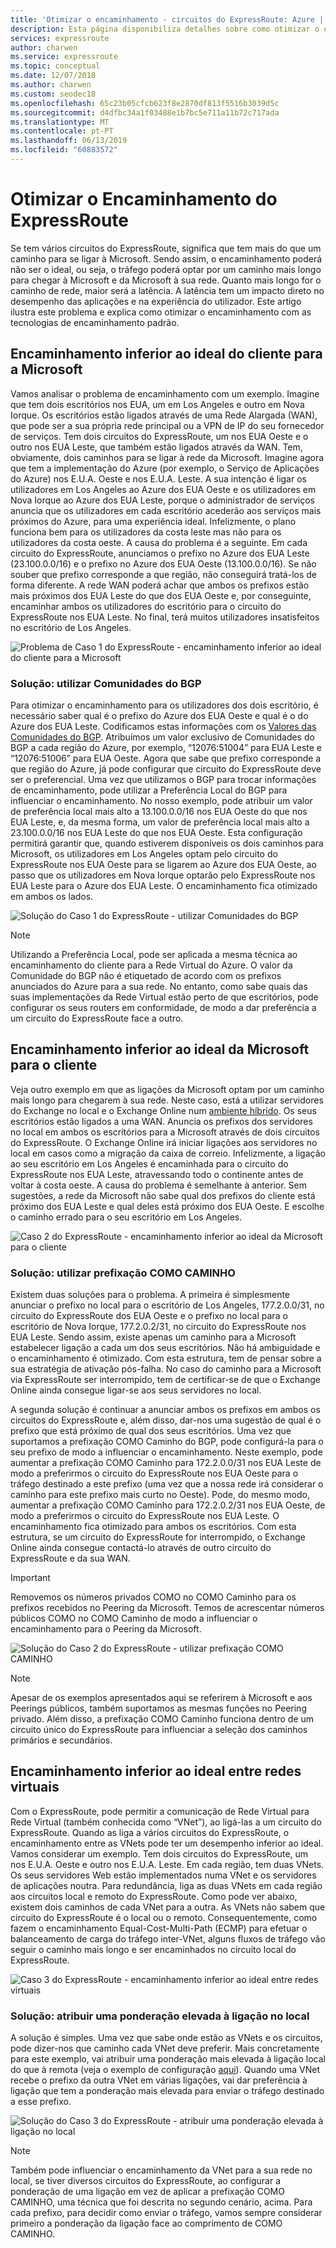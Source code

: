 ```yaml
---
title: 'Otimizar o encaminhamento - circuitos do ExpressRoute: Azure | Microsoft Docs'
description: Esta página disponibiliza detalhes sobre como otimizar o encaminhamento quando tem mais do que um circuito do ExpressRoute que se ligam entre a rede da Microsoft e a sua rede empresarial.
services: expressroute
author: charwen
ms.service: expressroute
ms.topic: conceptual
ms.date: 12/07/2018
ms.author: charwen
ms.custom: seodec18
ms.openlocfilehash: 65c23b05cfcb623f8e2870df813f5516b3039d5c
ms.sourcegitcommit: d4dfbc34a1f03488e1b7bc5e711a11b72c717ada
ms.translationtype: MT
ms.contentlocale: pt-PT
ms.lasthandoff: 06/13/2019
ms.locfileid: "60883572"
---
```

# <a name="optimize-expressroute-routing"></a>Otimizar o Encaminhamento do ExpressRoute
Se tem vários circuitos do ExpressRoute, significa que tem mais do que um caminho para se ligar à Microsoft. Sendo assim, o encaminhamento poderá não ser o ideal, ou seja, o tráfego poderá optar por um caminho mais longo para chegar à Microsoft e da Microsoft à sua rede. Quanto mais longo for o caminho de rede, maior será a latência. A latência tem um impacto direto no desempenho das aplicações e na experiência do utilizador. Este artigo ilustra este problema e explica como otimizar o encaminhamento com as tecnologias de encaminhamento padrão.

## <a name="suboptimal-routing-from-customer-to-microsoft"></a>Encaminhamento inferior ao ideal do cliente para a Microsoft
Vamos analisar o problema de encaminhamento com um exemplo. Imagine que tem dois escritórios nos EUA, um em Los Angeles e outro em Nova Iorque. Os escritórios estão ligados através de uma Rede Alargada (WAN), que pode ser a sua própria rede principal ou a VPN de IP do seu fornecedor de serviços. Tem dois circuitos do ExpressRoute, um nos EUA Oeste e o outro nos EUA Leste, que também estão ligados através da WAN. Tem, obviamente, dois caminhos para se ligar à rede da Microsoft. Imagine agora que tem a implementação do Azure (por exemplo, o Serviço de Aplicações do Azure) nos E.U.A. Oeste e nos E.U.A. Leste. A sua intenção é ligar os utilizadores em Los Angeles ao Azure dos EUA Oeste e os utilizadores em Nova Iorque ao Azure dos EUA Leste, porque o administrador de serviços anuncia que os utilizadores em cada escritório acederão aos serviços mais próximos do Azure, para uma experiência ideal. Infelizmente, o plano funciona bem para os utilizadores da costa leste mas não para os utilizadores da costa oeste. A causa do problema é a seguinte. Em cada circuito do ExpressRoute, anunciamos o prefixo no Azure dos EUA Leste (23.100.0.0/16) e o prefixo no Azure dos EUA Oeste (13.100.0.0/16). Se não souber que prefixo corresponde a que região, não conseguirá tratá-los de forma diferente. A rede WAN poderá achar que ambos os prefixos estão mais próximos dos EUA Leste do que dos EUA Oeste e, por conseguinte, encaminhar ambos os utilizadores do escritório para o circuito do ExpressRoute nos EUA Leste. No final, terá muitos utilizadores insatisfeitos no escritório de Los Angeles.

![Problema de Caso 1 do ExpressRoute - encaminhamento inferior ao ideal do cliente para a Microsoft](./media/expressroute-optimize-routing/expressroute-case1-problem.png)

### <a name="solution-use-bgp-communities"></a>Solução: utilizar Comunidades do BGP
Para otimizar o encaminhamento para os utilizadores dos dois escritório, é necessário saber qual é o prefixo do Azure dos EUA Oeste e qual é o do Azure dos EUA Leste. Codificamos estas informações com os [Valores das Comunidades do BGP](expressroute-routing.md). Atribuímos um valor exclusivo de Comunidades do BGP a cada região do Azure, por exemplo, “12076:51004” para EUA Leste e “12076:51006” para EUA Oeste. Agora que sabe que prefixo corresponde a que região do Azure, já pode configurar que circuito do ExpressRoute deve ser o preferencial. Uma vez que utilizamos o BGP para trocar informações de encaminhamento, pode utilizar a Preferência Local do BGP para influenciar o encaminhamento. No nosso exemplo, pode atribuir um valor de preferência local mais alto a 13.100.0.0/16 nos EUA Oeste do que nos EUA Leste, e, da mesma forma, um valor de preferência local mais alto a 23.100.0.0/16 nos EUA Leste do que nos EUA Oeste. Esta configuração permitirá garantir que, quando estiverem disponíveis os dois caminhos para Microsoft, os utilizadores em Los Angeles optam pelo circuito do ExpressRoute nos EUA Oeste para se ligarem ao Azure dos EUA Oeste, ao passo que os utilizadores em Nova Iorque optarão pelo ExpressRoute nos EUA Leste para o Azure dos EUA Leste. O encaminhamento fica otimizado em ambos os lados. 

![Solução do Caso 1 do ExpressRoute - utilizar Comunidades do BGP](./media/expressroute-optimize-routing/expressroute-case1-solution.png)

> [!NOTE]
> Utilizando a Preferência Local, pode ser aplicada a mesma técnica ao encaminhamento do cliente para a Rede Virtual do Azure. O valor da Comunidade do BGP não é etiquetado de acordo com os prefixos anunciados do Azure para a sua rede. No entanto, como sabe quais das suas implementações da Rede Virtual estão perto de que escritórios, pode configurar os seus routers em conformidade, de modo a dar preferência a um circuito do ExpressRoute face a outro.
>
>

## <a name="suboptimal-routing-from-microsoft-to-customer"></a>Encaminhamento inferior ao ideal da Microsoft para o cliente
Veja outro exemplo em que as ligações da Microsoft optam por um caminho mais longo para chegarem à sua rede. Neste caso, está a utilizar servidores do Exchange no local e o Exchange Online num [ambiente híbrido](https://technet.microsoft.com/library/jj200581%28v=exchg.150%29.aspx). Os seus escritórios estão ligados a uma WAN. Anuncia os prefixos dos servidores no local em ambos os escritórios para a Microsoft através de dois circuitos do ExpressRoute. O Exchange Online irá iniciar ligações aos servidores no local em casos como a migração da caixa de correio. Infelizmente, a ligação ao seu escritório em Los Angeles é encaminhada para o circuito do ExpressRoute nos EUA Leste, atravessando todo o continente antes de voltar à costa oeste. A causa do problema é semelhante à anterior. Sem sugestões, a rede da Microsoft não sabe qual dos prefixos do cliente está próximo dos EUA Leste e qual deles está próximo dos EUA Oeste. E escolhe o caminho errado para o seu escritório em Los Angeles.

![Caso 2 do ExpressRoute - encaminhamento inferior ao ideal da Microsoft para o cliente](./media/expressroute-optimize-routing/expressroute-case2-problem.png)

### <a name="solution-use-as-path-prepending"></a>Solução: utilizar prefixação COMO CAMINHO
Existem duas soluções para o problema. A primeira é simplesmente anunciar o prefixo no local para o escritório de Los Angeles, 177.2.0.0/31, no circuito do ExpressRoute dos EUA Oeste e o prefixo no local para o escritório de Nova Iorque, 177.2.0.2/31, no circuito do ExpressRoute nos EUA Leste. Sendo assim, existe apenas um caminho para a Microsoft estabelecer ligação a cada um dos seus escritórios. Não há ambiguidade e o encaminhamento é otimizado. Com esta estrutura, tem de pensar sobre a sua estratégia de ativação pós-falha. No caso do caminho para a Microsoft via ExpressRoute ser interrompido, tem de certificar-se de que o Exchange Online ainda consegue ligar-se aos seus servidores no local. 

A segunda solução é continuar a anunciar ambos os prefixos em ambos os circuitos do ExpressRoute e, além disso, dar-nos uma sugestão de qual é o prefixo que está próximo de qual dos seus escritórios. Uma vez que suportamos a prefixação COMO Caminho do BGP, pode configurá-la para o seu prefixo de modo a influenciar o encaminhamento. Neste exemplo, pode aumentar a prefixação COMO Caminho para 172.2.0.0/31 nos EUA Leste de modo a preferirmos o circuito do ExpressRoute nos EUA Oeste para o tráfego destinado a este prefixo (uma vez que a nossa rede irá considerar o caminho para este prefixo mais curto no Oeste). Pode, do mesmo modo, aumentar a prefixação COMO Caminho para 172.2.0.2/31 nos EUA Oeste, de modo a preferirmos o circuito do ExpressRoute nos EUA Leste. O encaminhamento fica otimizado para ambos os escritórios. Com esta estrutura, se um circuito do ExpressRoute for interrompido, o Exchange Online ainda consegue contactá-lo através de outro circuito do ExpressRoute e da sua WAN. 

> [!IMPORTANT]
> Removemos os números privados COMO no COMO Caminho para os prefixos recebidos no Peering da Microsoft. Temos de acrescentar números públicos COMO no COMO Caminho de modo a influenciar o encaminhamento para o Peering da Microsoft.
> 
> 

![Solução do Caso 2 do ExpressRoute - utilizar prefixação COMO CAMINHO](./media/expressroute-optimize-routing/expressroute-case2-solution.png)

> [!NOTE]
> Apesar de os exemplos apresentados aqui se referirem à Microsoft e aos Peerings públicos, também suportamos as mesmas funções no Peering privado. Além disso, a prefixação COMO Caminho funciona dentro de um circuito único do ExpressRoute para influenciar a seleção dos caminhos primários e secundários.
> 
> 

## <a name="suboptimal-routing-between-virtual-networks"></a>Encaminhamento inferior ao ideal entre redes virtuais
Com o ExpressRoute, pode permitir a comunicação de Rede Virtual para Rede Virtual (também conhecida como “VNet”), ao ligá-las a um circuito do ExpressRoute. Quando as liga a vários circuitos do ExpressRoute, o encaminhamento entre as VNets pode ter um desempenho inferior ao ideal. Vamos considerar um exemplo. Tem dois circuitos do ExpressRoute, um nos E.U.A. Oeste e outro nos E.U.A. Leste. Em cada região, tem duas VNets. Os seus servidores Web estão implementados numa VNet e os servidores de aplicações noutra. Para redundância, liga as duas VNets em cada região aos circuitos local e remoto do ExpressRoute. Como pode ver abaixo, existem dois caminhos de cada VNet para a outra. As VNets não sabem que circuito do ExpressRoute é o local ou o remoto. Consequentemente, como fazem o encaminhamento Equal-Cost-Multi-Path (ECMP) para efetuar o balanceamento de carga do tráfego inter-VNet, alguns fluxos de tráfego vão seguir o caminho mais longo e ser encaminhados no circuito local do ExpressRoute.

![Caso 3 do ExpressRoute - encaminhamento inferior ao ideal entre redes virtuais](./media/expressroute-optimize-routing/expressroute-case3-problem.png)

### <a name="solution-assign-a-high-weight-to-local-connection"></a>Solução: atribuir uma ponderação elevada à ligação no local
A solução é simples. Uma vez que sabe onde estão as VNets e os circuitos, pode dizer-nos que caminho cada VNet deve preferir. Mais concretamente para este exemplo, vai atribuir uma ponderação mais elevada à ligação local do que à remota (veja o exemplo de configuração [aqui](expressroute-howto-linkvnet-arm.md#modify-a-virtual-network-connection)). Quando uma VNet recebe o prefixo da outra VNet em várias ligações, vai dar preferência à ligação que tem a ponderação mais elevada para enviar o tráfego destinado a esse prefixo.

![Solução do Caso 3 do ExpressRoute - atribuir uma ponderação elevada à ligação no local](./media/expressroute-optimize-routing/expressroute-case3-solution.png)

> [!NOTE]
> Também pode influenciar o encaminhamento da VNet para a sua rede no local, se tiver diversos circuitos do ExpressRoute, ao configurar a ponderação de uma ligação em vez de aplicar a prefixação COMO CAMINHO, uma técnica que foi descrita no segundo cenário, acima. Para cada prefixo, para decidir como enviar o tráfego, vamos sempre considerar primeiro a ponderação da ligação face ao comprimento de COMO CAMINHO.
>
>
